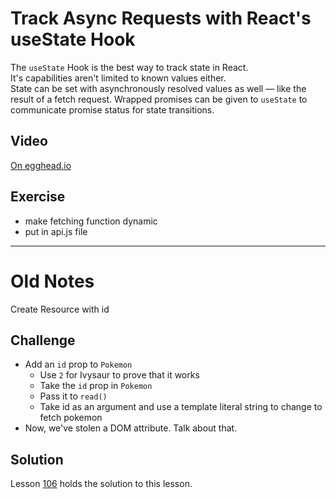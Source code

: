# Track Async Requests with React's useState Hook

The `useState` Hook is the best way to track state in React.  
It's capabilities aren't limited to known values either.  
State can be set with asynchronously resolved values as well — like the result of a fetch request.
Wrapped promises can be given to `useState` to communicate promise status for state transitions.

## Video

[On egghead.io](https://egghead.io/lessons/react-track-async-requests-with-react-s-usestate-hook?af=1x80ad)

## Exercise

- make fetching function dynamic
- put in api.js file

---

# Old Notes

Create Resource with id

## Challenge

- Add an `id` prop to `Pokemon`
  - Use `2` for Ivysaur to prove that it works
  - Take the `id` prop in `Pokemon`
  - Pass it to `read()`
  - Take id as an argument and use a template literal string to change to fetch pokemon
- Now, we've stolen a DOM attribute. Talk about that.

## Solution

Lesson [106](../106) holds the solution to this lesson.
